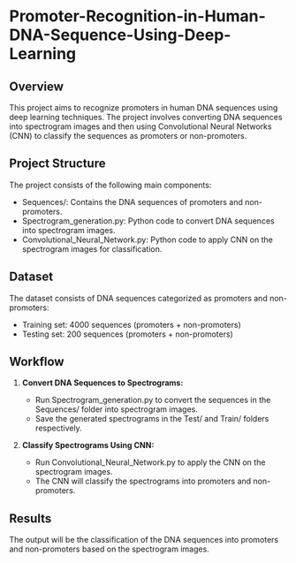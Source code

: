 # Promoter-Recognition-in-Human-DNA-Sequence-Using-Deep-Learning

## Overview
This project aims to recognize promoters in human DNA sequences using deep learning techniques. The project involves converting DNA sequences into spectrogram images and then using Convolutional Neural Networks (CNN) to classify the sequences as promoters or non-promoters.

## Project Structure
The project consists of the following main components:
  - Sequences/: Contains the DNA sequences of promoters and non-promoters.
  - Spectrogram_generation.py: Python code to convert DNA sequences into spectrogram images.
  - Convolutional_Neural_Network.py: Python code to apply CNN on the spectrogram images for classification.

## Dataset
The dataset consists of DNA sequences categorized as promoters and non-promoters:
  - Training set: 4000 sequences (promoters + non-promoters)
  - Testing set: 200 sequences (promoters + non-promoters)

## Workflow
1. **Convert DNA Sequences to Spectrograms:**
     - Run Spectrogram_generation.py to convert the sequences in the Sequences/ folder into spectrogram images.
     - Save the generated spectrograms in the Test/ and Train/ folders respectively.
       
2. **Classify Spectrograms Using CNN:**
     - Run Convolutional_Neural_Network.py to apply the CNN on the spectrogram images.
     - The CNN will classify the spectrograms into promoters and non-promoters.
  
## Results
The output will be the classification of the DNA sequences into promoters and non-promoters based on the spectrogram images.

